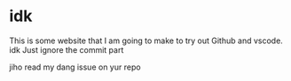 # idk
This is some website that I am going to make to try out Github and vscode. idk
Just ignore the commit part

jiho read my dang issue on yur repo

